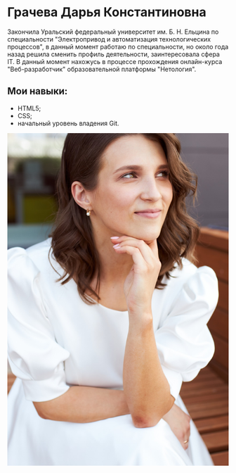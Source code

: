 Грачева Дарья Константиновна
========================

Закончила Уральский федеральный университет им. Б. Н. Ельцина по специальности "Электропривод и автоматизация технологических процессов", в данный момент работаю по специальности, но около года назад решила сменить профиль деятельности, заинтересовала сфера IT. В данный момент нахожусь в процессе прохождения онлайн-курса "Веб-разработчик" образовательной платформы "Нетология".

Мои навыки:
-------------------------

* HTML5;
* CSS;
* начальный уровень владения Git.


![Моё фото](img/Дарья-м.jpg)